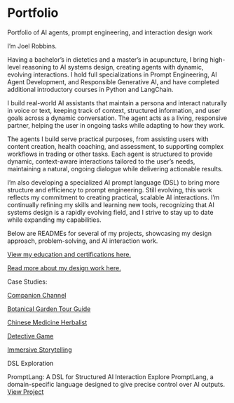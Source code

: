 # Portfolio
Portfolio of AI agents, prompt engineering, and interaction design work

I’m Joel Robbins.

Having a bachelor’s in dietetics and a master’s in acupuncture, I bring high-level reasoning to AI systems design, creating agents with dynamic, evolving interactions. I hold full specializations in Prompt Engineering, AI Agent Development, and Responsible Generative AI, and have completed additional introductory courses in Python and LangChain.

I build real-world AI assistants that maintain a persona and interact naturally in voice or text, keeping track of context, structured information, and user goals across a dynamic conversation. The agent acts as a living, responsive partner, helping the user in ongoing tasks while adapting to how they work.

The agents I build serve practical purposes, from assisting users with content creation, health coaching, and assessment, to supporting complex workflows in trading or other tasks. Each agent is structured to provide dynamic, context-aware interactions tailored to the user’s needs, maintaining a natural, ongoing dialogue while delivering actionable results.

I’m also developing a specialized AI prompt language (DSL) to bring more structure and efficiency to prompt engineering. Still evolving, this work reflects my commitment to creating practical, scalable AI interactions. I’m continually refining my skills and learning new tools, recognizing that AI systems design is a rapidly evolving field, and I strive to stay up to date while expanding my capabilities.

Below are READMEs for several of my projects, showcasing my design approach, problem-solving, and AI interaction work.

 [View my education and certifications here.](Certifications.md)
 
 [Read more about my design work here.](design.md)

Case Studies:

[Companion Channel](Companion.md)

[Botanical Garden Tour Guide](tour_guide.md)

[Chinese Medicine Herbalist](chinese_herbalist.md)

[Detective Game](detective.md)

[Immersive Storytelling](YouStory.md)

DSL Exploration

PromptLang: A DSL for Structured AI Interaction
Explore PromptLang, a domain-specific language designed to give precise control over AI outputs. [View Project](https://github.com/JoelRobbinsAI/PromptLang.git)

